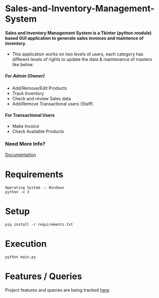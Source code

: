# Sales-and-Inventory-Management-System

#### Sales and Inventory Management System is a Tkinter (python module) based GUI application to generate sales invoices and maintence of inventory.

*	This application works on two levels of users, each category has different levels of rights to update the data & maintenance of masters like below.

##### For Admin (Owner)
*	Add/Remove/Edit Products
*	Track Inventory
*	Check and review Sales data
*	Add/Remove Transactional users (Staff) 

#### For Transactional Users
*	Make Invoice
*	Check Available Products

### Need More Info? 
[Documentation](https://github.com/)

# Requirements
```
Operating System -: Windows
python -v 3
```

# Setup 
```
pip install -r requirements.txt
```

# Execution
```
python main.py
```

# Features / Queries
Project features and queries are being tracked [here](https://github.com/).
